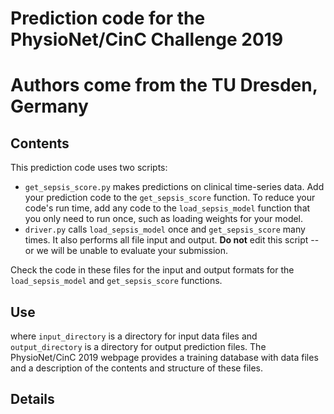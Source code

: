 # Prediction code for the PhysioNet/CinC Challenge 2019
# Authors come from the TU Dresden, Germany

## Contents

This prediction code uses two scripts:

* `get_sepsis_score.py` makes predictions on clinical time-series data.  Add your prediction code to the `get_sepsis_score` function.  To reduce your code's run time, add any code to the `load_sepsis_model` function that you only need to run once, such as loading weights for your model.
* `driver.py` calls `load_sepsis_model` once and `get_sepsis_score` many times. It also performs all file input and output.  **Do not** edit this script -- or we will be unable to evaluate your submission.

Check the code in these files for the input and output formats for the `load_sepsis_model` and `get_sepsis_score` functions.

## Use

where `input_directory` is a directory for input data files and `output_directory` is a directory for output prediction files.  The PhysioNet/CinC 2019 webpage provides a training database with data files and a description of the contents and structure of these files.

## Details
